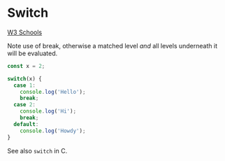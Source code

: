 # Switch

[W3 Schools](https://www.w3schools.com/js/js_switch.asp)

Note use of break, otherwise a matched level _and_ all levels underneath it will be evaluated.

```javascript
const x = 2;

switch(x) {
  case 1:
    console.log('Hello');
    break;
  case 2:
    console.log('Hi');
    break;
  default:
    console.log('Howdy');
}
```

See also `switch` in C.
